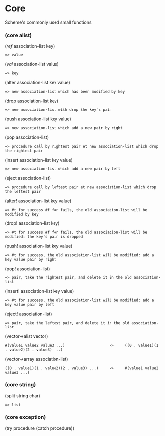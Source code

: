 # Core
Scheme's commonly used small functions


### (core alist)

(*ref* association-list key)

`=> value`

(*val* association-list value)

`=> key`

(alter association-list key value)

`=> new association-list which has been modified by key`

(drop association-list key)

`=> new association-list with drop the key's pair`

(push association-list key value)

`=> new association-list which add a new pair by right`

(pop association-list)

`=> procedure call by rightest pair et new association-list which drop the rightest pair`
       
(insert association-list key value)

`=> new association-list which add a new pair by left`
       
(eject association-list)

`=> procedure call by leftest pair et new association-list which drop the leftest pair`
        
(alter! association-list key value)

`=> #t for success #f for fails, the old association-list will be modified by key`
        
(drop! association-list key)

`=> #t for success #f for fails, the old association-list will be modified: the key's pair is dropped`
        
(push! association-list key value)

`=> #t for success, the old association-list will be modified: add a key value pair by right`
        
(pop! association-list)

`=> pair, take the rightest pair, and delete it in the old association-list`
        
(insert! association-list key value)

`=> #t for success, the old association-list will be modified: add a key value pair by left`
        
(eject! association-list)

`=> pair, take the leftest pair, and delete it in the old association-list`

(vector->alist vector)	

`#(value1 value2 value3 ...)                    =>     ((0 . value1)(1 . value2)(2 . value3) ...)`	
		
(vector->array association-list)	
		
`((0 . value1)(1 . value2)(2 . value3) ...)     =>     #(value1 value2 value3 ...)`


### (core string)

(split string char)   

`=> list`

### (core exception)

(try procedure (catch procedure))
